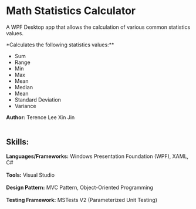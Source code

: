 # Math Statistics Calculator


A  WPF Desktop app that allows the calculation of various common statistics values.<br/>

*Calculates the following statistics values:**<br/> 
<ul>
  <li>Sum</li>
  <li>Range</li>
  <li>Min</li>
  <li>Max</li>
  <li>Mean</li>
  <li>Median</li>
  <li>Mean</li>
  <li>Standard Deviation</li>
  <li>Variance</li>
</ul>

**Author:** Terence Lee Xin Jin<br/><br/>



## Skills:
   **Languages/Frameworks:** Windows Presentation Foundation (WPF), XAML, C#<br/><br/>
   **Tools:** Visual Studio<br/><br/>
   **Design Pattern:** MVC Pattern, Object-Oriented Programming<br/><br/>
   **Testing Framework:** MSTests V2 (Parameterized Unit Testing)<br/><br/>
